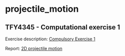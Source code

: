 # projectile_motion
## TFY4345 - Computational exercise 1
Exercise description: [Compulsory Exercise 1](https://studntnu-my.sharepoint.com/:b:/g/personal/jmlindi_ntnu_no/EWXTs4dMsX1Op2gVrmF7WVYBceaB6wtkdMTGv7fn_Vy2Eg?e=0D3KcL)

Report: [2D projectile motion](https://studntnu-my.sharepoint.com/:b:/g/personal/jmlindi_ntnu_no/Ead77ytlCVJAjZScsrF5BwwByCXxNEvIczc6TY3YQrV_3w?e=Tmmfkw)
